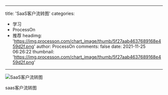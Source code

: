 
---
title: 'SaaS客户流转图'
categories: 
 - 学习
 - ProcessOn
 - 推荐
headimg: 'https://img.processon.com/chart_image/thumb/5f27aab4637689168e459d2f.png'
author: ProcessOn
comments: false
date: 2021-11-25 06:26:22
thumbnail: 'https://img.processon.com/chart_image/thumb/5f27aab4637689168e459d2f.png'
---

<div>   
<img class="thumb" alt="SaaS客户流转图" src="https://img.processon.com/chart_image/thumb/5f27aab4637689168e459d2f.png" referrerpolicy="no-referrer">
<p>saas客户流转图</p>  
</div>
            